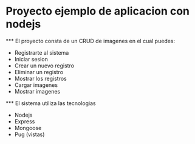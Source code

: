  # Proyecto ejemplo de aplicacion con nodejs

 *** El proyecto consta de un CRUD de imagenes en el cual puedes:
- Registrarte al sistema
- Iniciar sesion
- Crear un nuevo registro
- Eliminar un registro
- Mostrar los registros
- Cargar imagenes
- Mostrar imagenes

*** El sistema utiliza las tecnologias
- Nodejs
- Express
- Mongoose
- Pug (vistas)